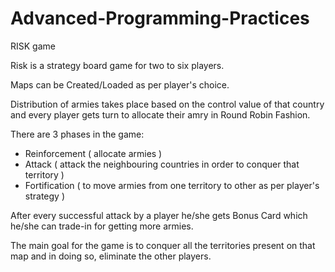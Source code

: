 # Advanced-Programming-Practices

RISK game

Risk is a strategy board game for two to six players.

Maps can be Created/Loaded as per player's choice.

Distribution of armies takes place based on the control value of that country and every player gets turn to allocate their amry in Round Robin Fashion.

There are 3 phases in the game:
 - Reinforcement ( allocate armies )
 - Attack ( attack the neighbouring countries in order to conquer that territory )
 - Fortification ( to move armies from one territory to other as per player's strategy ) 
 
After every successful attack by a player he/she gets Bonus Card which he/she can trade-in for getting more armies.

The main goal for the game is to conquer all the territories present on that map and in doing so, eliminate the other players.

